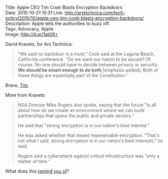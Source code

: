 Title: Apple CEO Tim Cook Blasts Encryption Backdoors  
Date: 2015-10-21 10:31
Link: http://arstechnica.com/tech-policy/2015/10/apple-ceo-tim-cook-blasts-encryption-backdoors/
Description: Apple tells the authorities to buzz off.  
Tags: Advocacy, Apple  
Image: http://d.pr/1atG6+  

David Kravets, for Ars Technica:

> "We said no backdoor is a must," Cook said at the Laguna Beach, California conference. "Do we want our nation to be secure? Of course. No one should have to decide between privacy or security. **We should be smart enough to do both** [emphasis added]. Both of these things are essentially part of the Constitution."

Bravo, [Tim][theoveranalyzed].

More from Kravets:

> NSA Director Mike Rogers also spoke, saying that the future "is all about how do we create an environment where we can build partnerships that spans the public and private sectors."
>
> He said that "strong encryption is in our nation's best interest."
>
> He was asked whether that meant impenetrable encryption. "That's not what I said, strong encryption is in our nation's best interests," he said.
>
> Rogers said a cyberattack against critical infrastructure was "only a matter of time."

What does this [remind you of][history]?

[history]: http://www.history.com/this-day-in-history/eisenhower-warns-of-the-military-industrial-complex "The Military Industrial Complex, alive and well in 2015"
[theoveranalyzed]: /2015/4/17/this-would-have-never-happened-if-steve-jobs-was-still-alive "My piece on 'What if Steve Jobs were still alive?'"